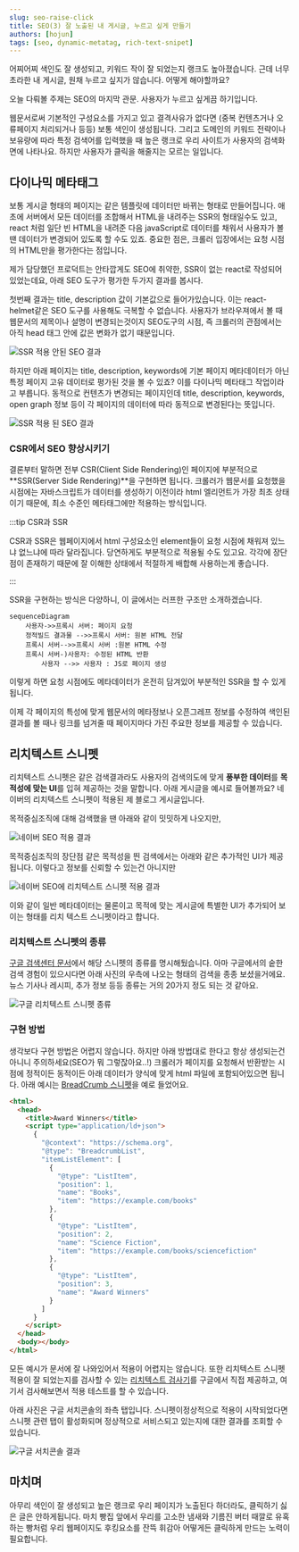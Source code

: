```yaml
---
slug: seo-raise-click
title: SEO(3) 잘 노출된 내 게시글, 누르고 싶게 만들기
authors: [hojun]
tags: [seo, dynamic-metatag, rich-text-snipet]
---
```


어찌어찌 색인도 잘 생성되고, 키워드 작이 잘 되었는지 랭크도 높아졌습니다. 근데 너무 초라한 내 게시글, 원채 누르고 싶지가 않습니다. 어떻게 해야할까요?

오늘 다뤄볼 주제는 SEO의 마지막 관문. 사용자가 누르고 싶게끔 하기입니다.

<!--truncate-->

웹문서로써 기본적인 구성요소를 가지고 있고 결격사유가 없다면 (중복 컨텐츠거나 오류페이지 처리되거나 등등) 보통 색인이 생성됩니다. 그리고 도메인의 키워드 전략이나 보유량에 따라 특정 검색어를 입력했을 때 높은 랭크로 우리 사이트가 사용자의 검색화면에 나타나요. 하지만 사용자가 클릭을 해줄지는 모르는 일입니다.

## 다이나믹 메타태그

보통 게시글 형태의 페이지는 같은 템플릿에 데이터만 바뀌는 형태로 만들어집니다. 애초에 서버에서 모든 데이터를 조합해서 HTML을 내려주는 SSR의 형태일수도 있고, react 처럼 일단 빈 HTML을 내려준 다음 javaScript로 데이터를 채워서 사용자가 볼 땐 데이터가 변경되어 있도록 할 수도 있죠. 중요한 점은, 크롤러 입장에서는 요청 시점의 HTML만을 평가한다는 점입니다.

제가 담당했던 프로덕트는 안타깝게도 SEO에 취약한, SSR이 없는 react로 작성되어 있었는데요, 아래 SEO 도구가 평가한 두가지 결과를 봅시다.

첫번째 결과는 title, description 값이 기본값으로 들어가있습니다. 이는 react-helmet같은 SEO 도구를 사용해도 극복할 수 없습니다. 사용자가 브라우져에서 볼 때 웹문서의 제목이나 설명이 변경되는것이지 SEO도구의 시점, 즉 크롤러의 관점에서는 아직 head 태그 안에 값은 변화가 없기 때문입니다.

![SSR 적용 안된 SEO 결과](10.png)

하지만 아래 페이지는 title, description, keywords에 기본 페이지 메타데이터가 아닌 특정 페이지 고유 데이터로 평가된 것을 볼 수 있죠? 이를 다이나믹 메타태그 작업이라고 부릅니다. 동적으로 컨텐츠가 변경되는 페이지인데 title, description, keywords, open graph 정보 등이 각 페이지의 데이터에 따라 동적으로 변경된다는 뜻입니다.

![SSR 적용 된 SEO 결과](11.png)

### CSR에서 SEO 향상시키기

결론부터 말하면 전부 CSR(Client Side Rendering)인 페이지에 부분적으로 **SSR(Server Side Rendering)**을 구현하면 됩니다. 크롤러가 웹문서를 요청했을 시점에는 자바스크립트가 데이터를 생성하기 이전이라 html 엘리먼트가 가장 최초 상태이기 때문에, 최소 수준인 메타태그에만 적용하는 방식입니다.

:::tip CSR과 SSR

CSR과 SSR은 웹페이지에서 html 구성요소인 element들이 요청 시점에 채워져 있느냐 없느냐에 따라 달라집니다. 당연하게도 부분적으로 적용될 수도 있고요. 각각에 장단점이 존재하기 때문에 잘 이해한 상태에서 적절하게 배합해 사용하는게 좋습니다.

:::

SSR을 구현하는 방식은 다양하니, 이 글에서는 러프한 구조만 소개하겠습니다.

```mermaid
sequenceDiagram
    사용자->>프록시 서버: 페이지 요청
    정적빌드 결과물 -->>프록시 서버: 원본 HTML 전달
    프록시 서버-->>프록시 서버 :원본 HTML 수정
    프록시 서버-)사용자: 수정된 HTML 반환
		사용자 -->> 사용자 : JS로 페이지 생성
```

이렇게 하면 요청 시점에도 메타데이터가 온전히 담겨있어 부분적인 SSR을 할 수 있게됩니다.

이제 각 페이지의 특성에 맞게 웹문서의 메타정보나 오픈그레프 정보를 수정하여 색인된 결과를 볼 때나 링크를 넘겨줄 때 페이지마다 가진 주요한 정보를 제공할 수 있습니다.

## 리치텍스트 스니펫

리치텍스트 스니펫은 같은 검색결과라도 사용자의 검색의도에 맞게 **풍부한 데이터**를 **목적성에 맞는 UI**를 입혀 제공하는 것을 말합니다. 아래 게시글을 예시로 들어볼까요? 네이버의 리치텍스트 스니펫이 적용된 제 블로그 게시글입니다.

목적중심조직에 대해 검색했을 땐 아래와 같이 밋밋하게 나오지만,

![네이버 SEO 적용 결과](4.png)

목적중심조직의 장단점 같은 목적성을 띈 검색에서는 아래와 같은 추가적인 UI가 제공됩니다. 이렇다고 정보를 신뢰할 수 있는건 아니지만

![네이버 SEO에 리치텍스트 스니펫 적용 결과](5.png)

이와 같이 일반 메타데이터는 물론이고 목적에 맞는 게시글에 특별한 UI가 추가되어 보이는 형태를 리치 텍스트 스니펫이라고 합니다.

### 리치텍스트 스니펫의 종류

[구글 검색센터 문서](https://developers.google.com/search/docs/appearance/structured-data/search-gallery?hl=ko)에서 해당 스니펫의 종류를 명시해뒀습니다. 아마 구글에서의 숱한 검색 경험이 있으시다면 아래 사진의 우측에 나오는 형태의 검색을 종종 보셨을거에요. 뉴스 기사나 레시피, 추가 정보 등등 종류는 거의 20가지 정도 되는 것 같아요.

![구글 리치텍스트 스니펫 종류](6.png)

### 구현 방법

생각보다 구현 방법은 어렵지 않습니다. 하지만 아래 방법대로 한다고 항상 생성되는건 아니니 주의하세요(SEO가 뭐 그렇잖아요..!) 크롤러가 페이지를 요청해서 반환받는 시점에 정적이든 동적이든 아래 데이터가 양식에 맞게 html 파일에 포함되어있으면 됩니다. 아래 예시는 [BreadCrumb 스니펫](https://developers.google.com/search/docs/appearance/structured-data/breadcrumb?hl=ko)을 예로 들었어요.

```html
<html>
  <head>
    <title>Award Winners</title>
    <script type="application/ld+json">
      {
        "@context": "https://schema.org",
        "@type": "BreadcrumbList",
        "itemListElement": [
          {
            "@type": "ListItem",
            "position": 1,
            "name": "Books",
            "item": "https://example.com/books"
          },
          {
            "@type": "ListItem",
            "position": 2,
            "name": "Science Fiction",
            "item": "https://example.com/books/sciencefiction"
          },
          {
            "@type": "ListItem",
            "position": 3,
            "name": "Award Winners"
          }
        ]
      }
    </script>
  </head>
  <body></body>
</html>
```

모든 예시가 문서에 잘 나와있어서 적용이 어렵지는 않습니다. 또한 리치텍스트 스니펫 적용이 잘 되었는지를 검사할 수 있는 [리치텍스트 검사기](https://search.google.com/test/rich-results?utm_source=support.google.com/webmasters/&utm_medium=referral&utm_campaign=7445569)를 구글에서 직접 제공하고, 여기서 검사해보면서 적용 테스트를 할 수 있습니다.

아래 사진은 구글 서치콘솔의 좌측 탭입니다. 스니펫이정상적으로 적용이 시작되었다면 스니펫 관련 탭이 활성화되며 정상적으로 서비스되고 있는지에 대한 결과를 조회할 수 있습니다.

![구글 서치콘솔 결과](12.png)

## 마치며

아무리 색인이 잘 생성되고 높은 랭크로 우리 페이지가 노출된다 하더라도, 클릭하기 싫은 글은 안하게됩니다. 마치 빵집 앞에서 우리를 고소한 냄새와 기름진 버터 때깔로 유혹하는 빵처럼 우리 웹페이지도 후킹요소를 잔뜩 휘감아 어떻게든 클릭하게 만드는 노력이 필요합니다.
